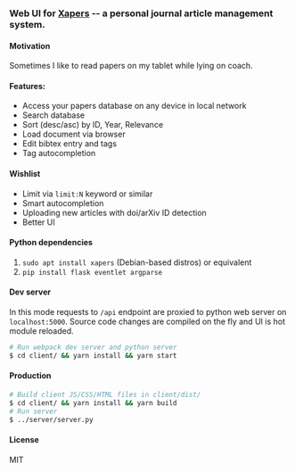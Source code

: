 ### Web UI for [Xapers](https://finestructure.net/xapers/) -- a personal journal article management system.

#### Motivation
Sometimes I like to read papers on my tablet while lying on coach.

#### Features:
* Access your papers database on any device in local network
* Search database
* Sort (desc/asc) by ID, Year, Relevance
* Load document via browser
* Edit bibtex entry and tags
* Tag autocompletion

#### Wishlist
* Limit via `limit:N` keyword or similar
* Smart autocompletion
* Uploading new articles with doi/arXiv ID detection
* Better UI

#### Python dependencies
1. `sudo apt install xapers` (Debian-based distros) or equivalent
2. `pip install flask eventlet argparse`

#### Dev server

In this mode requests to `/api` endpoint are proxied to python web server on `localhost:5000`. Source code changes are compiled on the fly and UI is hot module reloaded.
```sh
# Run webpack dev server and python server
$ cd client/ && yarn install && yarn start
```

#### Production
```sh
# Build client JS/CSS/HTML files in client/dist/
$ cd client/ && yarn install && yarn build
# Run server
$ ../server/server.py
```

#### License
MIT
